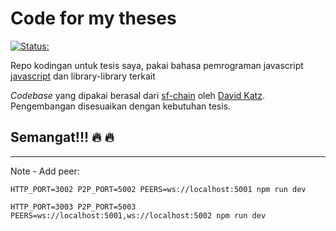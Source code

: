 # Code for my theses
[![Status:](https://img.shields.io/badge/Status-Ongoing--dev-blue.svg)](#Development)

Repo kodingan untuk tesis saya, pakai bahasa pemrograman javascript [javascript](https://developer.mozilla.org/en-US/docs/Web/JavaScript) dan library-library terkait

_Codebase_ yang dipakai berasal dari [sf-chain](https://github.com/15Dkatz/sf-chain) oleh [David Katz](https://davidtkatz.com/#/). Pengembangan disesuaikan dengan kebutuhan tesis.

## Semangat!!! :fire: :fire:

---

Note - Add peer:

```HTTP_PORT=3002 P2P_PORT=5002 PEERS=ws://localhost:5001 npm run dev```

```HTTP_PORT=3003 P2P_PORT=5003 PEERS=ws://localhost:5001,ws://localhost:5002 npm run dev```